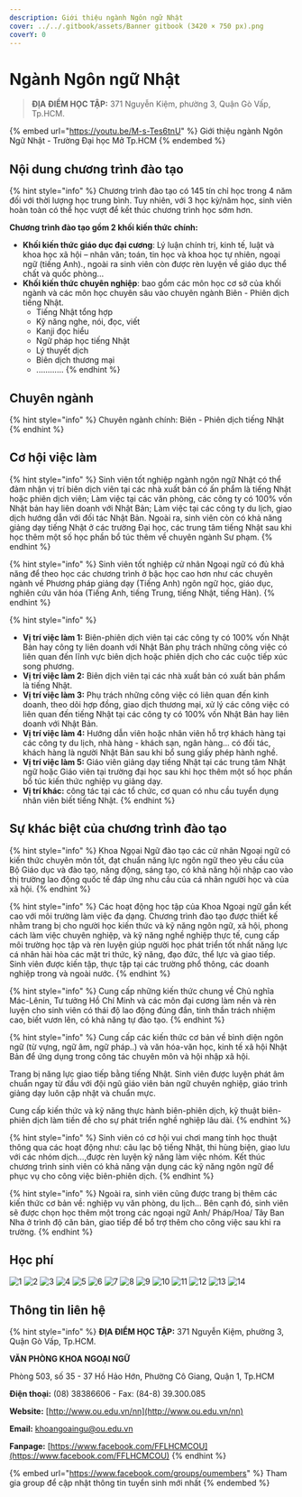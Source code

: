 ```yaml
---
description: Giới thiệu ngành Ngôn ngữ Nhật
cover: ../../.gitbook/assets/Banner gitbook (3420 × 750 px).png
coverY: 0
---
```


# Ngành Ngôn ngữ Nhật

> **ĐỊA ĐIỂM HỌC TẬP:** 371 Nguyễn Kiệm, phường 3, Quận Gò Vấp, Tp.HCM.

{% embed url="https://youtu.be/M-s-Tes6tnU" %}
Giới thiệu ngành Ngôn Ngữ Nhật - Trường Đại học Mở Tp.HCM
{% endembed %}

## Nội dung chương trình đào tạo

{% hint style="info" %}
Chương trình đào tạo có 145 tín chỉ học trong 4 năm đối với thời lượng học trung bình. Tuy nhiên, với 3 học kỳ/năm học, sinh viên hoàn toàn có thể học vượt để kết thúc chương trình học sớm hơn.

**Chương trình đào tạo gồm 2 khối kiến thức chính:**

* **Khối kiến thức giáo dục đại cương**: Lý luận chính trị, kinh tế, luật và khoa học xã hội – nhân văn; toán, tin học và khoa học tự nhiên, ngoại ngữ (tiếng Anh)., ngoài ra sinh viên còn được rèn luyện về giáo dục thể chất và quốc phòng…
* **Khối kiến thức chuyên nghiệp**: bao gồm các môn học cơ sở của khối ngành và các môn học chuyên sâu vào chuyên ngành Biên - Phiên dịch tiếng Nhật.
  * Tiếng Nhật tổng hợp
  * Kỹ năng nghe, nói, đọc, viết
  * Kanji đọc hiểu
  * Ngữ pháp học tiếng Nhật
  * Lý thuyết dịch
  * Biên dịch thương mại
  * ............
{% endhint %}

## Chuyên ngành

{% hint style="info" %}
Chuyên ngành chính: Biên - Phiên dịch tiếng Nhật
{% endhint %}

## Cơ hội việc làm

{% hint style="info" %}
Sinh viên tốt nghiệp ngành ngôn ngữ Nhật có thể đảm nhận vị trí biên dịch viên tại các nhà xuất bản có ấn phẩm là tiếng Nhật hoặc phiên dịch viên; Làm việc tại các văn phòng, các công ty có 100% vốn Nhật bản hay liên doanh với Nhật Bản; Làm việc tại các công ty du lịch, giao dịch hướng dẫn với đối tác Nhật Bản. Ngoài ra, sinh viên còn có khả năng giảng dạy tiếng Nhật ở các trường Đại học, các trung tâm tiếng Nhật sau khi học thêm một số học phần bổ túc thêm về chuyên ngành Sư phạm.
{% endhint %}

{% hint style="info" %}
Sinh viên tốt nghiệp cử nhân Ngoại ngữ có đủ khả năng để theo học các chương trình ở bậc học cao hơn như các chuyên ngành về Phương pháp giảng dạy (Tiếng Anh) ngôn ngữ học, giáo dục, nghiên cứu văn hóa (Tiếng Anh, tiếng Trung, tiếng Nhật, tiếng Hàn).
{% endhint %}

{% hint style="info" %}
* **Vị trí việc làm 1:** Biên-phiên dịch viên tại các công ty có 100% vốn Nhật Bản hay công ty liên doanh với Nhật Bản phụ trách những công việc có liên quan đến lĩnh vực biên dịch hoặc phiên dịch cho các cuộc tiếp xúc song phương.
* **Vị trí việc làm 2:** Biên dịch viên tại các nhà xuất bản có xuất bản phẩm là tiếng Nhật.
* **Vị trí việc làm 3:** Phụ trách những công việc có liên quan đến kinh doanh, theo dõi hợp đồng, giao dịch thương mại, xử lý các công việc có liên quan đến tiếng Nhật tại các công ty có 100% vốn Nhật Bản hay liên doanh với Nhật Bản.
* **Vị trí việc làm 4:** Hướng dẫn viên hoặc nhân viên hỗ trợ khách hàng tại các công ty du lịch, nhà hàng - khách sạn, ngân hàng... có đối tác, khách hàng là người Nhật Bản sau khi bổ sung giấy phép hành nghề.
* **Vị trí việc làm 5:** Giáo viên giảng dạy tiếng Nhật tại các trung tâm Nhật ngữ hoặc Giáo viên tại trường đại học sau khi học thêm một số học phần bổ túc kiến thức nghiệp vụ giảng dạy.
* **Vị trí khác:** công tác tại các tổ chức, cơ quan có nhu cầu tuyển dụng nhân viên biết tiếng Nhật.
{% endhint %}

## Sự khác biệt của chương trình đào tạo

{% hint style="info" %}
Khoa Ngọai Ngữ đào tạo các cử nhân Ngoại ngữ có kiến thức chuyên môn tốt, đạt chuẩn năng lực ngôn ngữ theo yêu cầu của Bộ Giáo dục và đào tạo, năng động, sáng tạo, có khả năng hội nhập cao vào thị trường lao động quốc tế đáp ứng nhu cầu của cá nhân người học và của xã hội.
{% endhint %}

{% hint style="info" %}
Các hoạt động học tập của Khoa Ngoại ngữ gắn kết cao với môi trường làm việc đa dạng. Chương trình đào tạo được thiết kế nhằm trang bị cho người học kiến thức và kỹ năng ngôn ngữ, xã hội, phong cách làm việc chuyên nghiệp, và kỹ năng nghề nghiệp thực tế, cung cấp môi trường học tập và rèn luyện giúp người học phát triển tốt nhất năng lực cá nhân hài hòa các mặt tri thức, kỹ năng, đạo đức, thể lực và giao tiếp. Sinh viên được kiến tập, thực tập tại các trường phổ thông, các doanh nghiệp trong và ngoài nước.
{% endhint %}

{% hint style="info" %}
Cung cấp những kiến thức chung về Chủ nghĩa Mác-Lênin, Tư tưởng Hồ Chí Minh và các môn đại cương làm nền và rèn luyện cho sinh viên có thái độ lao động đúng đắn, tinh thần trách nhiệm cao, biết vươn lên, có khả năng tự đào tạo.
{% endhint %}

{% hint style="info" %}
Cung cấp các kiến thức cơ bản về bình diện ngôn ngữ (từ vựng, ngữ âm, ngữ pháp..) và văn hóa-văn học, kinh tế xã hội Nhật Bản để ứng dụng trong công tác chuyên môn và hội nhập xã hội.

Trang bị năng lực giao tiếp bằng tiếng Nhật. Sinh viên được luyện phát âm chuẩn ngay từ đầu với đội ngũ giáo viên bản ngữ chuyên nghiệp, giáo trình giảng dạy luôn cập nhật và chuẩn mực.

Cung cấp kiến thức và kỹ năng thực hành biên-phiên dịch, kỹ thuật biên-phiên dịch làm tiền đề cho sự phát triển nghề nghiệp lâu dài.
{% endhint %}

{% hint style="info" %}
Sinh viên có cơ hội vui chơi mang tính học thuật thông qua các hoạt động như: câu lạc bộ tiếng Nhật, thi hùng biện, giao lưu với các nhóm dịch…,được rèn luyện kỹ năng làm việc nhóm. Kết thúc chương trình sinh viên có khả năng vận dụng các kỹ năng ngôn ngữ để phục vụ cho công việc biên-phiên dịch.
{% endhint %}

{% hint style="info" %}
Ngoài ra, sinh viên cũng được trang bị thêm các kiến thức cơ bản về: nghiệp vụ văn phòng, du lịch… Bên cạnh đó, sinh viên sẽ được chọn học thêm một trong các ngoại ngữ Anh/ Pháp/Hoa/ Tây Ban Nha ở trình độ căn bản, giao tiếp để bổ trợ thêm cho công việc sau khi ra trường.
{% endhint %}

## Học phí

![1](<../../.gitbook/assets/1 - tiêu đề (5).png>) ![2](<../../.gitbook/assets/2 - giới thiệu chung (11).png>) ![3](<../../.gitbook/assets/3 - VIỆC LÀM.png>) ![4](<../../.gitbook/assets/4 - CƠ HỘI VIỆC LÀM (2).png>) ![5](<../../.gitbook/assets/5 - CƠ HỘI VIỆC LÀM (3).png>) ![6](<../../.gitbook/assets/6 - định hướng đào tạo.png>) ![7](<../../.gitbook/assets/7 - định hướng đào tạo.png>) ![8](<../../.gitbook/assets/8 - định hướng đào tạo.png>) ![9](<../../.gitbook/assets/9 - định hướng đào tạo (1).png>) ![10](<../../.gitbook/assets/10 - chương trình đào tạo.png>) ![11](<../../.gitbook/assets/11 - nd ctdt (2).png>) ![12](<../../.gitbook/assets/13 - học phí (1).png>) ![13](<../../.gitbook/assets/14 - học phí (2).png>) ![14](<../../.gitbook/assets/15 - liên hệ (1).png>)

## Thông tin liên hệ

{% hint style="info" %}
**ĐỊA ĐIỂM HỌC TẬP:** 371 Nguyễn Kiệm, phường 3, Quận Gò Vấp, Tp.HCM.

**VĂN PHÒNG KHOA NGOẠI NGỮ**

Phòng 503, số 35 - 37 Hồ Hảo Hớn, Phường Cô Giang, Quận 1, Tp.HCM

**Điện thoại:** (08) 38386606 - Fax: (84-8) 39.300.085

**Website:** [http://www.ou.edu.vn/nn](http://www.ou.edu.vn/nn)

**Email:** khoangoaingu@ou.edu.vn

**Fanpage:** [https://www.facebook.com/FFLHCMCOU](https://www.facebook.com/FFLHCMCOU)
{% endhint %}

{% embed url="https://www.facebook.com/groups/oumembers" %}
Tham gia group để cập nhật thông tin tuyển sinh mới nhất
{% endembed %}
